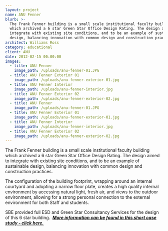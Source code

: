 ```yaml
---
layout: project
name: ANU Fenner
blurb: >-
  The Frank Fenner building is a small scale institutional faculty building
  which archived a 6 star Green Star Office Design Rating. The design aimed to
  integrate with existing site conditions, and to be an example of sustainable
  design, balancing innovation with common design and construction practices.
architect: Williams Ross
category: educational
client: ANU
date: 2012-02-15 00:00:00
images:
  - title: ANU Fenner
    image_path: /uploads/anu-fenner-01.JPG
  - title: ANU Fenner Exterior 01
    image_path: /uploads/anu-fenner-exterior-01.jpg
  - title: ANU Fenner Interior
    image_path: /uploads/anu-fenner-interior.jpg
  - title: ANU Fenner Exterior 02
    image_path: /uploads/anu-fenner-exterior-02.jpg
  - title: ANU Fenner
    image_path: /uploads/anu-fenner-01.JPG
  - title: ANU Fenner Exterior 01
    image_path: /uploads/anu-fenner-exterior-01.jpg
  - title: ANU Fenner Interior
    image_path: /uploads/anu-fenner-interior.jpg
  - title: ANU Fenner Exterior 02
    image_path: /uploads/anu-fenner-exterior-02.jpg
---
```



The Frank Fenner building is a small scale institutional faculty building which archived a 6 star Green Star Office Design Rating. The design aimed to integrate with existing site conditions, and to be an example of sustainable design, balancing innovation with common design and construction practices.

The configuration of the building footprint, wrapping around an internal courtyard and adopting a narrow floor plate, creates a high quality internal environment by accessing natural light, fresh air, and views to the outdoor environment, allowing for a strong personal connection to the external environment for both Staff and students.

SBE provided full ESD and Green Star Consultancy Services for the design of this 6 star building.&nbsp; [***More information can be found in this short case study - click here.***](/2017/10/31/anu-fenner-short-case-study.html)